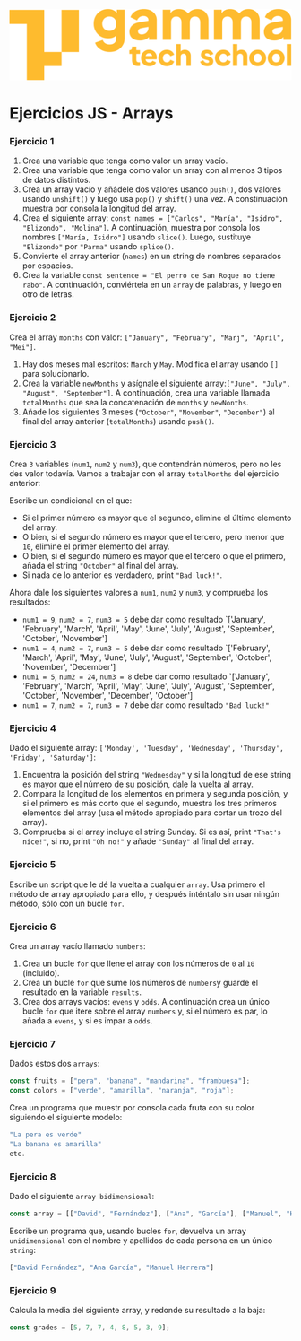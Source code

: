 ![](../../assets/Logo_Yellow.png)

# Ejercicios JS - Arrays

### Ejercicio 1
1. Crea una variable que tenga como valor un array vacío.
2. Crea una variable que tenga como valor un array con al menos 3 tipos de datos distintos.
3. Crea un array vacío y añádele dos valores usando `push()`, dos valores usando `unshift()` y luego usa `pop()` y `shift()` una vez. A constinuación muestra por consola la longitud del array.
4. Crea el siguiente array: `const names = ["Carlos", "María", "Isidro", "Elizondo", "Molina"]`. A continuación, muestra por consola los nombres `["María, Isidro"]` usando `slice()`. Luego, sustituye `"Elizondo"` por `"Parma"` usando `splice()`.
5. Convierte el array anterior (`names`) en un string de nombres separados por espacios.
6. Crea la variable `const sentence = "El perro de San Roque no tiene rabo"`. A continuación, conviértela en un `array` de palabras, y luego en otro de letras.

### Ejercicio 2
Crea el array `months` con valor: `["January", "February", "Marj", "April", "Mei"]`.

1. Hay dos meses mal escritos: `March` y `May`. Modifica el array usando `[]` para solucionarlo.
2. Crea la variable `newMonths` y asígnale el siguiente array:`["June", "July", "August", "September"]`. A continuación, crea una variable llamada `totalMonths` que sea la concatenación de `months` y `newNonths`.
3. Añade los siguientes 3 meses (`"October"`, `"November"`, `"December"`) al final del array anterior (`totalMonths`) usando `push()`.

### Ejercicio 3
Crea `3` variables (`num1`, `num2` y `num3`), que contendrán números, pero no les des valor todavía. Vamos a trabajar con el array `totalMonths` del ejercicio anterior:

Escribe un condicional en el que:
- Si el primer número es mayor que el segundo, elimine el último elemento del array.
- O bien, si el segundo número es mayor que el tercero, pero menor que `10`, elimine el primer elemento del array.
- O bien, si el segundo número es mayor que el tercero o que el primero, añada el string `"October"` al final del array.
- Si nada de lo anterior es verdadero, print `"Bad luck!"`.

Ahora dale los siguientes valores a `num1`, `num2` y `num3`, y comprueba los resultados:
- `num1 = 9`, `num2 = 7`, `num3 = 5` debe dar como resultado `['January', 'February', 'March', 'April', 'May', 'June', 'July', 'August', 'September', 'October', 'November']
- `num1 = 4`, `num2 = 7`, `num3 = 5` debe dar como resultado `['February', 'March', 'April', 'May', 'June', 'July', 'August', 'September', 'October', 'November', 'December']
- `num1 = 5`, `num2 = 24`, `num3 = 8` debe dar como resultado `['January', 'February', 'March', 'April', 'May', 'June', 'July', 'August', 'September', 'October', 'November', 'December', 'October']
- `num1 = 7`, `num2 = 7`, `num3 = 7` debe dar como resultado `"Bad luck!"`

### Ejercicio 4
Dado el siguiente array: `['Monday', 'Tuesday', 'Wednesday', 'Thursday', 'Friday', 'Saturday']`:

1. Encuentra la posición del string `"Wednesday"` y si la longitud de ese string es mayor que el número de su posición, dale la vuelta al array.
2. Compara la longitud de los elementos en primera y segunda posición, y si el primero es más corto que el segundo, muestra los tres primeros elementos del array (usa el método apropiado para cortar un trozo del array).
3. Comprueba si el array incluye el string Sunday. Si es así, print `"That's nice!"`, si no, print `"Oh no!"` y añade `"Sunday"` al final del array.

### Ejercicio 5
Escribe un script que le dé la vuelta a cualquier `array`. Usa primero el método de array apropiado para ello, y después inténtalo sin usar ningún método, sólo con un bucle `for`.

### Ejercicio 6
Crea un array vacío llamado `numbers`:
1. Crea un bucle `for` que llene el array con los números de `0` al `10` (incluido).
2. Crea un bucle `for` que sume los números de `numbers`y guarde el resultado en la variable `results`.
3. Crea dos arrays vacíos: `evens` y `odds`. A continuación crea un único bucle `for` que itere sobre el array `numbers` y, si el número es par, lo añada a `evens`, y si es impar a `odds`.

### Ejercicio 7
Dados estos dos `arrays`:
```javascript
const fruits = ["pera", "banana", "mandarina", "frambuesa"];
const colors = ["verde", "amarilla", "naranja", "roja"];
```

Crea un programa que muestr por consola cada fruta con su color siguiendo el siguiente modelo:
```javascript
"La pera es verde"
"La banana es amarilla"
etc.
```

### Ejercicio 8
Dado el siguiente `array bidimensional`:
```javascript
const array = [["David", "Fernández"], ["Ana", "García"], ["Manuel", "Herrera"]];
```

Escribe un programa que, usando bucles `for`,  devuelva un array `unidimensional` con el nombre y apellidos de cada persona en un único `string`:
```javascript
["David Fernández", "Ana García", "Manuel Herrera"]
```

### Ejercicio 9
Calcula la media del siguiente array, y redonde su resultado a la baja:
```javascript
const grades = [5, 7, 7, 4, 8, 5, 3, 9];
```
